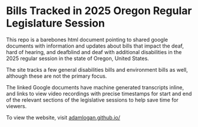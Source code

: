 # Bills Tracked in 2025 Oregon Regular Legislature Session
This repo is a barebones html document pointing to shared google documents with information and updates about bills that impact the deaf, hard of hearing, and deafblind and deaf with additional disabilities in the 2025 regular session in the state of Oregon, United States.

The site tracks a few general disabilities bills and environment bills as well, although these are not the primary focus.

The linked Google documents have machine generated transcripts inline, and links to view video recordings with precise timestamps for start and end of the relevant sections of the legislative sessions to help save time for viewers.

To view the website, visit [adamlogan.github.io/](https://adamlogan.github.io/)